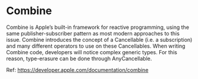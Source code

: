 # Combine

Combine is Apple’s built-in framework for reactive programming, using the same publisher-subscriber pattern as most modern approaches to this issue. Combine introduces the concept of a Cancellable (i.e. a subscription) and many different operators to use on these Cancellables. When writing Combine code, developers will notice complex generic types. For this reason, type-erasure can be done through AnyCancellable.

Ref: https://developer.apple.com/documentation/combine

